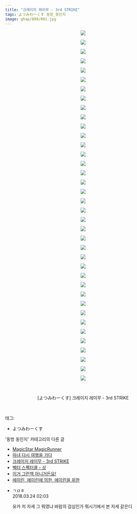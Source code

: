 ```yaml
---
title: "크레이지 레이무 - 3rd STRIKE"
tags: よつみわーくす 동방_동인지
image: ghap/809/001.jpg
---
```

<div class="article">
<p style="text-align: center; clear: none; float: none;"><img src="{{ site.nasurl }}/ghap/809/001.jpg"/></p>
<p style="text-align: center; clear: none; float: none;"><img src="{{ site.nasurl }}/ghap/809/002.jpg"/></p>
<p style="text-align: center; clear: none; float: none;"><img src="{{ site.nasurl }}/ghap/809/003.jpg"/></p>
<p style="text-align: center; clear: none; float: none;"><img src="{{ site.nasurl }}/ghap/809/004.jpg"/></p>
<p style="text-align: center; clear: none; float: none;"><img src="{{ site.nasurl }}/ghap/809/005.jpg"/></p>
<p style="text-align: center; clear: none; float: none;"><img src="{{ site.nasurl }}/ghap/809/006.jpg"/></p>
<p style="text-align: center; clear: none; float: none;"><img src="{{ site.nasurl }}/ghap/809/007.jpg"/></p>
<p style="text-align: center; clear: none; float: none;"><img src="{{ site.nasurl }}/ghap/809/008.jpg"/></p>
<p style="text-align: center; clear: none; float: none;"><img src="{{ site.nasurl }}/ghap/809/009.jpg"/></p>
<p style="text-align: center; clear: none; float: none;"><img src="{{ site.nasurl }}/ghap/809/010.jpg"/></p>
<p style="text-align: center; clear: none; float: none;"><img src="{{ site.nasurl }}/ghap/809/011.jpg"/></p>
<p style="text-align: center; clear: none; float: none;"><img src="{{ site.nasurl }}/ghap/809/012.jpg"/></p>
<p style="text-align: center; clear: none; float: none;"><img src="{{ site.nasurl }}/ghap/809/013.jpg"/></p>
<p style="text-align: center; clear: none; float: none;"><img src="{{ site.nasurl }}/ghap/809/014.jpg"/></p>
<p style="text-align: center; clear: none; float: none;"><img src="{{ site.nasurl }}/ghap/809/015.jpg"/></p>
<p style="text-align: center; clear: none; float: none;"><img src="{{ site.nasurl }}/ghap/809/016.jpg"/></p>
<p style="text-align: center; clear: none; float: none;"><img src="{{ site.nasurl }}/ghap/809/017.jpg"/></p>
<p style="text-align: center; clear: none; float: none;"><img src="{{ site.nasurl }}/ghap/809/018.jpg"/></p>
<p style="text-align: center; clear: none; float: none;"><img src="{{ site.nasurl }}/ghap/809/019.jpg"/></p>
<p style="text-align: center; clear: none; float: none;"><img src="{{ site.nasurl }}/ghap/809/020.jpg"/></p>
<p style="text-align: center; clear: none; float: none;"><img src="{{ site.nasurl }}/ghap/809/021.jpg"/></p>
<p style="text-align: center; clear: none; float: none;"><img src="{{ site.nasurl }}/ghap/809/022.jpg"/></p>
<p style="text-align: center; clear: none; float: none;"><img src="{{ site.nasurl }}/ghap/809/023.jpg"/></p>
<p style="text-align: center; clear: none; float: none;"><img src="{{ site.nasurl }}/ghap/809/024.jpg"/></p>
<p style="text-align: center; clear: none; float: none;"><img src="{{ site.nasurl }}/ghap/809/025.jpg"/></p>
<p style="text-align: center; clear: none; float: none;"><img src="{{ site.nasurl }}/ghap/809/026.jpg"/></p>
<p style="text-align: center; clear: none; float: none;"><img src="{{ site.nasurl }}/ghap/809/027.jpg"/></p>
<p style="text-align: center; clear: none; float: none;"><img src="{{ site.nasurl }}/ghap/809/028.jpg"/></p>
<p style="text-align: center; clear: none; float: none;"><img src="{{ site.nasurl }}/ghap/809/029.jpg"/></p>
<p style="text-align: center; clear: none; float: none;"><img src="{{ site.nasurl }}/ghap/809/030.jpg"/></p>
<p style="text-align: center; clear: none; float: none;"><img src="{{ site.nasurl }}/ghap/809/031.jpg"/></p>
<p style="text-align: center; clear: none; float: none;"><img src="{{ site.nasurl }}/ghap/809/032.jpg"/></p>
<p style="text-align: center; clear: none; float: none;"><img src="{{ site.nasurl }}/ghap/809/033.jpg"/></p>
<p style="text-align: center; clear: none; float: none;"><img src="{{ site.nasurl }}/ghap/809/034.jpg"/></p>
<p style="text-align: center; clear: none; float: none;"><img src="{{ site.nasurl }}/ghap/809/035.jpg"/></p>
<p style="text-align: center; clear: none; float: none;"><img src="{{ site.nasurl }}/ghap/809/036.jpg"/></p>
<p style="text-align: center; clear: none; float: none;"><img src="{{ site.nasurl }}/ghap/809/037.jpg"/></p>
<p style="text-align: center; clear: none; float: none;"><img src="{{ site.nasurl }}/ghap/809/038.jpg"/></p>
<p style="text-align: center; clear: none; float: none;"><br/></p>
<p style="text-align: center; clear: none; float: none;">[よつみわーくす] 크레이지 레이무 - 3rd STRIKE</p>
<p><br/></p>
</div><div class="tagTrail">
<p>태그: </p>
<ul>
<li>よつみわーくす</li>
</ul>
</div><div class="another">
<p>'동방 동인지' 카테고리의 다른 글</p>
<ul>
<li><a href="/2016-07-10-ghap_811">MagicStar MagicRunner</a></li>
<li><a href="/2016-07-10-ghap_810">마녀 다시 여행을 가다</a></li>
<li><a href="/2016-07-10-ghap_809">크레이지 레이무 - 3rd STRIKE</a></li>
<li><a href="/2016-07-10-ghap_808">벡터 스펙터클 - 상</a></li>
<li><a href="/2016-07-10-ghap_807">이거 그런책 아니거든요!</a></li>
<li><a href="/2016-07-10-ghap_806">에이린, 에이린에 의한, 에이린을 위한</a></li>
</ul>
</div><div class="cb_module cb_fluid">
<div class="cb_wrt cb_profile">
<div class="comment">
<ul>
<li class="cb_thumb_off" id="comment15225661">
<div class="cb_comment_area">
<div class="cb_info_area">
<div class="cb_section">
<span class="cb_nick_name">ㄱㅁㅎ</span>
</div>
<div class="cb_section">
<span class="cb_date">2018.03.24 02:03 </span>
</div>
</div>
<div class="cb_dsc_comment">
<p class="cb_dsc">
											유카 저 자세 그 뭐였냐 바람의 검심인가 뭐시기에서 본 자세 같은디
										</p>
</div>
</div></li>
</ul>
</div>
</div><!-- commentList close -->
</div>